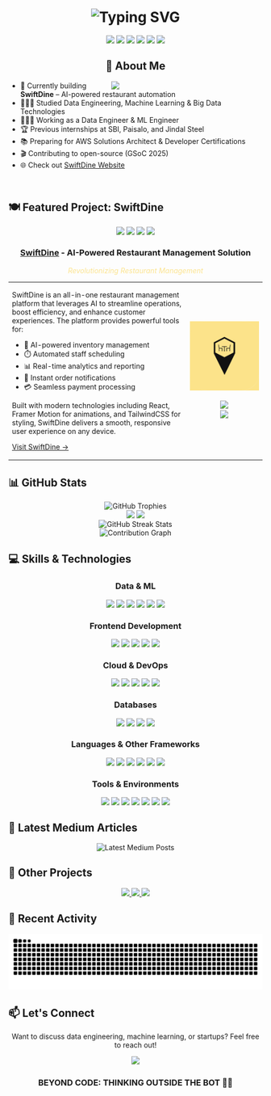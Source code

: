 <h1 align="center">
  <img src="https://readme-typing-svg.herokuapp.com?font=Fira+Code&weight=600&size=40&pause=1000&color=FCE490&center=true&vCenter=true&random=false&width=800&height=100&lines=Hello+World!+I'm+Shubham;Data+Engineer+%26+Entrepreneur;Building+AI-powered+solutions" alt="Typing SVG" />
</h1>

<div align="center">
  <img src="https://komarev.com/ghpvc/?username=TapItNinja&style=for-the-badge&color=blue" />
  <a href="https://www.linkedin.com/in/shaswatshubham/"><img src="https://img.shields.io/badge/LinkedIn-0077B5?style=for-the-badge&logo=linkedin&logoColor=white"></a>
  <a href="mailto:shubham.shaswat2002@gmail.com"><img src="https://img.shields.io/badge/Gmail-D14836?style=for-the-badge&logo=gmail&logoColor=white"></a>
  <a href="https://medium.com/@shubham.shaswat2002"><img src="https://img.shields.io/badge/Medium-12100E?style=for-the-badge&logo=medium&logoColor=white"></a>
  <a href="https://discord.gg/kGuAnU6f"><img src="https://img.shields.io/badge/Discord-7289DA?style=for-the-badge&logo=discord&logoColor=white"></a>
  <a href="https://www.instagram.com/shubham_shaswat02/"><img src="https://img.shields.io/badge/Instagram-E4405F?style=for-the-badge&logo=instagram&logoColor=white"></a>
</div>

<div align="center">
  <h2>🚀 About Me</h2>
  <img align="right" width="300" src="https://raw.githubusercontent.com/abhisheknaiidu/abhisheknaiidu/master/code.gif" />
</div>

- 🛜 Currently building **SwiftDine** – AI-powered restaurant automation
- 👨🏼‍🎓 Studied Data Engineering, Machine Learning & Big Data Technologies
- 👨🏼‍💻 Working as a Data Engineer & ML Engineer
- 🏆 Previous internships at SBI, Paisalo, and Jindal Steel
- 📚 Preparing for AWS Solutions Architect & Developer Certifications
- 🎬 Contributing to open-source (GSoC 2025)
- 🌐 Check out [SwiftDine Website](https://swiftdine.rest)

<br>

## 🍽️ Featured Project: SwiftDine

<div align="center">
  <img src="https://img.shields.io/badge/Status-Live-brightgreen?style=for-the-badge" />
  <img src="https://img.shields.io/badge/Tech-React-61DAFB?style=for-the-badge&logo=react&logoColor=white" />
  <img src="https://img.shields.io/badge/Animations-Framer_Motion-0055FF?style=for-the-badge&logo=framer&logoColor=white" />
  <img src="https://img.shields.io/badge/Styling-TailwindCSS-06B6D4?style=for-the-badge&logo=tailwindcss&logoColor=white" />
</div>

<div align="center">
  <h3><a href="https://swiftdine.rest">SwiftDine</a> - AI-Powered Restaurant Management Solution</h3>
  <p style="color: #FCE490; font-style: italic;">Revolutionizing Restaurant Management</p>
</div>

<table>
  <tr>
    <td width="70%">
      <p>SwiftDine is an all-in-one restaurant management platform that leverages AI to streamline operations, boost efficiency, and enhance customer experiences. The platform provides powerful tools for:</p>
      <ul>
        <li>🧠 AI-powered inventory management</li>
        <li>⏱️ Automated staff scheduling</li>
        <li>📊 Real-time analytics and reporting</li>
        <li>🔔 Instant order notifications</li>
        <li>💳 Seamless payment processing</li>
      </ul>
      <p>Built with modern technologies including React, Framer Motion for animations, and TailwindCSS for styling, SwiftDine delivers a smooth, responsive user experience on any device.</p>
      <p><a href="https://swiftdine.rest">Visit SwiftDine →</a></p>
    </td>
    <td width="30%">
      <div align="center">
        <img src="https://github.com/TapItNinja/tapitninja/blob/main/Untitled%20design%20(1).png" alt="SwiftDine Logo" width="150" />
        <br />
        <br />
        <img src="https://img.shields.io/badge/Web-swiftdine.rest-FCE490?style=flat-square" />
        <br />
        <img src="https://img.shields.io/badge/Theme-Dark-1C1C1C?style=flat-square" />
      </div>
    </td>
  </tr>
</table>


## 📊 GitHub Stats

<div align="center">
  <img src="https://github-profile-trophy.vercel.app/?username=TapItNinja&theme=algolia&row=1&column=6&margin-w=15&margin-h=15" alt="GitHub Trophies" />
</div>

<div align="center">
  <img height="180em" src="https://github-readme-stats.vercel.app/api?username=TapItNinja&show_icons=true&hide_border=true&count_private=true&include_all_commits=true&theme=tokyonight" />
  <img height="180em" src="https://github-readme-stats.vercel.app/api/top-langs/?username=TapItNinja&hide_border=true&layout=compact&theme=tokyonight" />
</div>

<div align="center">
  <img src="https://github-readme-streak-stats.herokuapp.com/?user=TapItNinja&theme=tokyonight&hide_border=true" alt="GitHub Streak Stats" />
</div>

<div align="center">
  <img src="https://github-readme-activity-graph.vercel.app/graph?username=TapItNinja&theme=react-dark&hide_border=true&area=true" alt="Contribution Graph" />
</div>

## 💻 Skills & Technologies

<div align="center">
  <h3>Data & ML</h3>
  <p>
    <img src="https://img.shields.io/badge/Python-3776AB?style=for-the-badge&logo=python&logoColor=white" />
    <img src="https://img.shields.io/badge/TensorFlow-FF6F00?style=for-the-badge&logo=tensorflow&logoColor=white" />
    <img src="https://img.shields.io/badge/PyTorch-EE4C2C?style=for-the-badge&logo=pytorch&logoColor=white" />
    <img src="https://img.shields.io/badge/scikit--learn-F7931E?style=for-the-badge&logo=scikit-learn&logoColor=white" />
    <img src="https://img.shields.io/badge/Pandas-150458?style=for-the-badge&logo=pandas&logoColor=white" />
    <img src="https://img.shields.io/badge/NumPy-013243?style=for-the-badge&logo=numpy&logoColor=white" />
  </p>
  
  <h3>Frontend Development</h3>
  <p>
    <img src="https://img.shields.io/badge/React-61DAFB?style=for-the-badge&logo=react&logoColor=black" />
    <img src="https://img.shields.io/badge/Framer_Motion-0055FF?style=for-the-badge&logo=framer&logoColor=white" />
    <img src="https://img.shields.io/badge/TailwindCSS-06B6D4?style=for-the-badge&logo=tailwindcss&logoColor=white" />
    <img src="https://img.shields.io/badge/JavaScript-F7DF1E?style=for-the-badge&logo=javascript&logoColor=black" />
    <img src="https://img.shields.io/badge/TypeScript-007ACC?style=for-the-badge&logo=typescript&logoColor=white" />
  </p>
  
  <h3>Cloud & DevOps</h3>
  <p>
    <img src="https://img.shields.io/badge/AWS-232F3E?style=for-the-badge&logo=amazon-aws&logoColor=white" />
    <img src="https://img.shields.io/badge/Azure-0089D6?style=for-the-badge&logo=microsoft-azure&logoColor=white" />
    <img src="https://img.shields.io/badge/GCP-4285F4?style=for-the-badge&logo=google-cloud&logoColor=white" />
    <img src="https://img.shields.io/badge/Docker-2496ED?style=for-the-badge&logo=docker&logoColor=white" />
    <img src="https://img.shields.io/badge/Kubernetes-326CE5?style=for-the-badge&logo=kubernetes&logoColor=white" />
  </p>
  
  <h3>Databases</h3>
  <p>
    <img src="https://img.shields.io/badge/MongoDB-4EA94B?style=for-the-badge&logo=mongodb&logoColor=white" />
    <img src="https://img.shields.io/badge/PostgreSQL-316192?style=for-the-badge&logo=postgresql&logoColor=white" />
    <img src="https://img.shields.io/badge/MySQL-00000F?style=for-the-badge&logo=mysql&logoColor=white" />
    <img src="https://img.shields.io/badge/Neo4j-008CC1?style=for-the-badge&logo=neo4j&logoColor=white" />
  </p>
  
  <h3>Languages & Other Frameworks</h3>
  <p>
    <img src="https://img.shields.io/badge/C++-00599C?style=for-the-badge&logo=c%2B%2B&logoColor=white" />
    <img src="https://img.shields.io/badge/Java-ED8B00?style=for-the-badge&logo=openjdk&logoColor=white" />
    <img src="https://img.shields.io/badge/Swift-FA7343?style=for-the-badge&logo=swift&logoColor=white" />
    <img src="https://img.shields.io/badge/Node.js-339933?style=for-the-badge&logo=nodedotjs&logoColor=white" />
    <img src="https://img.shields.io/badge/Flask-000000?style=for-the-badge&logo=flask&logoColor=white" />
    <img src="https://img.shields.io/badge/Three.js-black?style=for-the-badge&logo=three.js&logoColor=white" />
  </p>
  
  <h3>Tools & Environments</h3>
  <p>
    <img src="https://img.shields.io/badge/VSCode-007ACC?style=for-the-badge&logo=visual-studio-code&logoColor=white" />
    <img src="https://img.shields.io/badge/PyCharm-000000?style=for-the-badge&logo=pycharm&logoColor=white" />
    <img src="https://img.shields.io/badge/Xcode-147EFB?style=for-the-badge&logo=xcode&logoColor=white" />
    <img src="https://img.shields.io/badge/Anaconda-44A833?style=for-the-badge&logo=anaconda&logoColor=white" />
    <img src="https://img.shields.io/badge/GitHub-100000?style=for-the-badge&logo=github&logoColor=white" />
    <img src="https://img.shields.io/badge/Figma-F24E1E?style=for-the-badge&logo=figma&logoColor=white" />
    <img src="https://img.shields.io/badge/Adobe_XD-FF61F6?style=for-the-badge&logo=adobe-xd&logoColor=white" />
  </p>
</div>

## 📝 Latest Medium Articles
<div align="center">
  <img src="https://github-read-medium-git-main.pahlevikun.vercel.app/latest?limit=4&username=@shubham.shaswat2002&theme=tokyonight" alt="Latest Medium Posts" />
</div>

## 🌟 Other Projects

<div align="center">
  <a href="https://github.com/TapItNinja/VitalAid">
    <img src="https://github-readme-stats.vercel.app/api/pin/?username=TapItNinja&repo=VitalAid&theme=tokyonight" />
  </a>
  <a href="[https://github.com/TapItNinja/data-analytics-portfolio](https://github.com/TapItNinja/Dad-jokes)">
    <img src="https://github-readme-stats.vercel.app/api/pin/?username=TapItNinja&repo=Dad-jokes&theme=tokyonigh" />
  </a>
  <a href="https://github.com/TapItNinja/machine-learning-models">
    <img src="https://github-readme-stats.vercel.app/api/pin/?username=TapItNinja&repo=machine-learning-models&theme=tokyonight" />
  </a>
</div>

## 🔄 Recent Activity
<!--START_SECTION:activity-->
<!--END_SECTION:activity-->

<div align="center">
  <img src="https://raw.githubusercontent.com/TapItNinja/TapItNinja/output/snake.svg" alt="Snake animation" />
</div>

## 📫 Let's Connect

<div align="center">
  <p>Want to discuss data engineering, machine learning, or startups? Feel free to reach out!</p>
  <a href="https://www.linkedin.com/in/shaswatshubham/"><img src="https://img.shields.io/badge/Let's_connect_on_LinkedIn-0077B5?style=for-the-badge&logo=linkedin&logoColor=white"></a>
</div>

<div align="center">
  <h3>BEYOND CODE: THINKING OUTSIDE THE BOT 🚀🔥</h3>
</div>
